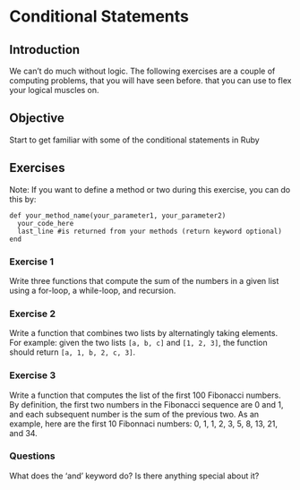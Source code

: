 # Conditional Statements


## Introduction

We can’t do much without logic. The following exercises are a couple of computing problems, that you will have seen before. that you can use to flex your logical muscles on.


## Objective

Start to get familiar with some of the conditional statements in Ruby


## Exercises

Note: If you want to define a method or two during this exercise, you can do this by:

```
def your_method_name(your_parameter1, your_parameter2)
  your_code_here
  last_line #is returned from your methods (return keyword optional)
end
```


### Exercise 1

Write three functions that compute the sum of the numbers in a given list using a for-loop, a while-loop, and recursion.


### Exercise 2

Write a function that combines two lists by alternatingly taking elements. For example: given the two lists `[a, b, c]` and `[1, 2, 3]`, the function should return `[a, 1, b, 2, c, 3]`.


### Exercise 3

Write a function that computes the list of the first 100 Fibonacci numbers. By definition, the first two numbers in the Fibonacci sequence are 0 and 1, and each subsequent number is the sum of the previous two. As an example, here are the first 10 Fibonnaci numbers: 0, 1, 1, 2, 3, 5, 8, 13, 21, and 34.


### Questions

What does the ‘and’ keyword do? Is there anything special about it?

